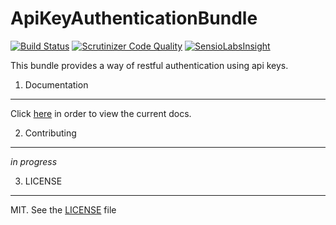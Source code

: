 ApiKeyAuthenticationBundle
==========================

[![Build Status](https://travis-ci.org/Ma27/Ma27ApiKeyAuthenticationBundle.svg?branch=master)](https://travis-ci.org/Ma27/Ma27ApiKeyAuthenticationBundle)
[![Scrutinizer Code Quality](https://scrutinizer-ci.com/g/Ma27/Ma27ApiKeyAuthenticationBundle/badges/quality-score.png?b=master)](https://scrutinizer-ci.com/g/Ma27/Ma27ApiKeyAuthenticationBundle/?branch=master)
[![SensioLabsInsight](https://insight.sensiolabs.com/projects/3d8e18e2-06b5-407d-9c6a-47245882d8d8/mini.png)](https://insight.sensiolabs.com/projects/3d8e18e2-06b5-407d-9c6a-47245882d8d8)

This bundle provides a way of restful authentication using api keys.

1) Documentation
----------------

Click [here](https://github.com/Ma27/Ma27ApiKeyAuthenticationBundle/blob/master/Resources/doc/index.md) in order to view the current docs.

2) Contributing
---------------

*in progress*

3) LICENSE
----------

MIT. See the [LICENSE](https://github.com/Ma27/Ma27ApiKeyAuthenticationBundle/blob/master/LICENSE) file
